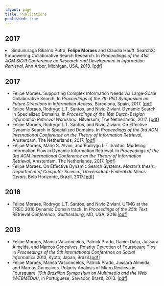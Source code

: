 ```yaml
---
layout: page
title: Publications
published: true
---
```


<h2><b>2017</b></h2>
<li>Sindunuraga Rikarno Putra, <b>Felipe Moraes</b> and Claudia Hauff. SearchX: Empowering Collaborative Search Research. In <em>Proceedings of the 41st ACM SIGIR Conference on Research and Development in Information Retrieval</em>, Ann Arbor, Michigan, USA, 2018. [<a href="">pdf</a>]</li>
<h2><b>2017</b></h2>
<ul>
  <li>Felipe Moraes. Supporting Complex Information Needs via Large-Scale Collaborative Search. In <em>Proceedings of the 7th PhD Symposium on Future Directions in Information Access</em>, Barcelona, Spain, 2017. [<a href="http://fmoraes.nl/documents/moraes2017fdia.pdf">pdf</a>]</li>
   <li>Felipe Moraes, Rodrygo L.T. Santos, and Nivio Ziviani. Dynamic Search in Specialized Domains. In <em>Proceedings of the 16th Dutch-Belgian Information Retrieval Workshop</em>, Hilversum, The Netherlands, 2017. [<a href="http://fmoraes.nl/documents/moraes2017dir.pdf">pdf</a>]</li>
 	<li>Felipe Moraes, Rodrygo L.T. Santos, and Nivio Ziviani. On Effective Dynamic Search in Specialized Domains. In <em>Proceedings of the 3rd ACM International Conference on the Theory of Information Retrieval</em>, Amsterdam, The Netherlands, 2017. [<a href="http://fmoraes.nl/documents/moraes2017ictir-a.pdf">pdf</a>]</li>
 	<li>Felipe Moraes, Mário S. Alvim, and Rodrygo L.T. Santos. Modeling Information Flow in Dynamic Information Retrieval. In <em>Proceedings of the 3rd ACM International Conference on the Theory of Information Retrieval</em>, Amsterdam, The Netherlands, 2017. [<a href="http://fmoraes.nl/documents/moraes2017ictir-b.pdf">pdf</a>]</li>
 	<li>Felipe Moraes. On Effective Dynamic Search Systems. <em>Master’s thesis, Department of Computer Science, Universidade Federal de Minas Gerais</em>, Belo Horizonte, Brazil, 2017.[<a href="http://fmoraes.nl/documents/moraes2017thesis.pdf">pdf</a>]</li>
</ul>
<h2>2016</h2>
<ul>
 	<li>Felipe Moraes, Rodrygo L.T. Santos, and Nivio Ziviani. UFMG at the TREC 2016 Dynamic Domain track. In <em>Proceedings of the 25th Text </em>REtrieval<em> Conference, Gaithersburg</em>, MD, USA, 2016.[<a href="http://fmoraes.nl/documents/moraes2016trec.pdf">pdf</a>]</li>
</ul>
<h2>2013</h2>
<ul>
 	<li>Felipe Moraes, Marisa Vasconcelos, Patrick Prado, Daniel Dalip, Jussara Almeida, and Marcos Gonçalves. Polarity Detection of Foursquare Tips. In<em> Proceedings of the 5th International Conference on Social Informatics</em> 2013,<em> </em>Kyoto, Japan, Brazil.[<a href="http://fmoraes.nl/documents/moraes2013socinfo.pdf">pdf</a>]</li>
 	<li>Felipe Moraes, Marisa Vasconcelos, Patrick Prado, Jussara Almeida, and Marcos Gonçalves. Polarity Analysis of Micro Reviews in Foursquare. <em>19th Brazilian Symposium on Multimedia and the Web (WEBMEDIA)</em>, in Portuguese, Salvador, Brazil, 2013. [<a href="http://fmoraes.nl/documents/moraes2013webmedia.pdf">pdf</a>]</li>
</ul>
